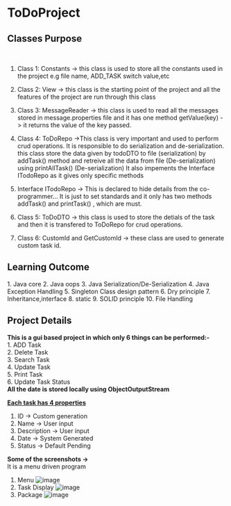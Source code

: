 # ToDoProject
<H2>Classes Purpose</H2><br>

  1. Class 1: Constants -> this class is used to store all the constants used in the project e.g file name, ADD_TASK switch value,etc
  2. Class 2: View -> this class is the starting point of the project and all the features of the project are run through this class
  3. Class 3: MessageReader -> this class is used to read all the messages stored in message.properties file and it has one method getValue(key) -> it returns the value of the key passed.
  4. Class 4: ToDoRepo ->This class is very important and used to perform crud operations. It is responsible to do serialization and de-serialization. this class store the data given by todoDTO to file (serialization) by addTask() method and retreive all the data from file (De-serialization) using printAllTask() (De-serialization)
  It also impements the Interface ITodoRepo as it gives only specific methods
  5. Interface ITodoRepo -> This is declared to hide details from the co-programmer... It is just to set standards and it only has two methods addTask() and printTask() , which are must.
  
  6. Class 5: ToDoDTO -> this class is used to store the detials of the task and then it is transfered to ToDoRepo for crud operations.
  
  7. Class 6: CustomId and GetCustomId -> these class are used to generate custom task id.
  
  


<H2>Learning Outcome</H2>
1. Java core
2. Java oops 
3. Java Serialization/De-Serialization
4. Java Exception Handling
5. Singleton Class design pattern
6. Dry principle
7. Inheritance,interface
8. static
9. SOLID principle
10. File Handling

<H2>Project Details</H2>
<b>This is a gui based project in which only 6 things can be performed:-</b><br>
  1. ADD Task<br>
  2. Delete Task<br>
  3. Search Task<br>
  4. Update Task<br>
  5. Print Task<br>
  6. Update Task Status<br>
<b>All the date is stored locally using ObjectOutputStream</b>

<b><u>Each task has 4 properties</u></b> 
  1. ID -> Custom generation
  2. Name -> User input
  3. Description -> User input
  4. Date -> System Generated
  5. Status -> Default Pending
  
<b>Some of the screenshots -></b><br>
It is a menu driven program 
1. Menu
![image](https://user-images.githubusercontent.com/82015676/207358667-3a185fc7-2e01-4055-a97e-7b958004377f.png)
2. Task Display
![image](https://user-images.githubusercontent.com/82015676/207358860-00152edc-1c27-4d06-8df8-12e708552d53.png)
3. Package
![image](https://user-images.githubusercontent.com/82015676/207358957-2a2a93f2-93c8-4d7e-9ea7-6e8e4e2ee07e.png)


